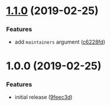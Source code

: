 # [1.1.0](https://github.com/innovationnorway/terraform-github-team/compare/v1.0.0...v1.1.0) (2019-02-25)


### Features

* add `maintainers` argument ([c6228fd](https://github.com/innovationnorway/terraform-github-team/commit/c6228fd))

# 1.0.0 (2019-02-25)


### Features

* initial release ([9feec3d](https://github.com/innovationnorway/terraform-github-team/commit/9feec3d))
